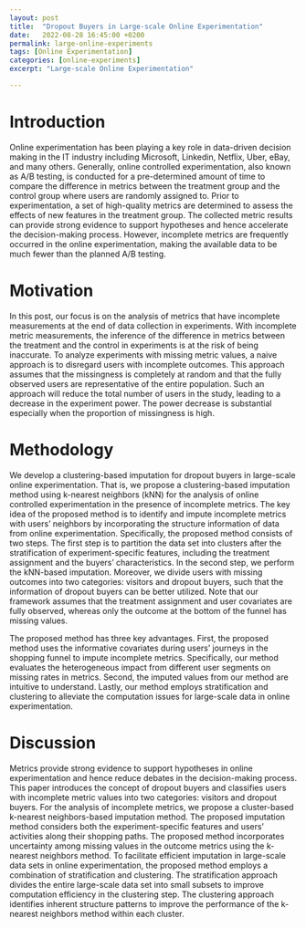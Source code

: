 ```yaml
---
layout: post
title:  "Dropout Buyers in Large-scale Online Experimentation"
date:   2022-08-28 16:45:00 +0200
permalink: large-online-experiments
tags: [Online Experimentation]
categories: [online-experiments]
excerpt: "Large-scale Online Experimentation"

---
```

# Introduction

Online experimentation has been playing a key role in data-driven decision making in the IT
industry including Microsoft, Linkedin, Netflix, Uber, eBay, and many others. 
Generally, online controlled experimentation, also known as A/B
testing, is conducted for a pre-determined amount of time to compare the difference in metrics
between the treatment group and the control group where users are randomly assigned to.
Prior to experimentation, a set of high-quality metrics are determined to assess the effects of
new features in the treatment group. The collected metric results can provide strong evidence
to support hypotheses and hence accelerate the decision-making process. However, incomplete metrics are
frequently occurred in the online experimentation, making the available data to be much fewer than the planned A/B testing. 

# Motivation
In this post, our focus is on the analysis of metrics that have incomplete measurements at the end of data collection in experiments.
With incomplete metric measurements, the inference of the difference in metrics between the treatment and the control in experiments is at the risk of being inaccurate. To analyze experiments with
missing metric values, a naive approach is to disregard users with incomplete outcomes. This approach assumes that the missingness is completely at random and that the fully observed
users are representative of the entire population. Such an approach will reduce the total number of users in the study, leading to a decrease in the experiment power. The power
decrease is substantial especially when the proportion of missingness is high.

# Methodology
We develop a clustering-based imputation for dropout buyers in large-scale online experimentation.
That is, we propose a clustering-based imputation method using k-nearest neighbors (kNN) for the analysis of online controlled experimentation in the presence
of incomplete metrics. The key idea of the proposed method is to identify and impute incomplete metrics with users’ neighbors by incorporating the structure information of data
from online experimentation. Specifically, the proposed method consists of two steps. The first step is to partition the data set into clusters after the stratification of experiment-specific
features, including the treatment assignment and the buyers’ characteristics. In the second step, we perform the kNN-based imputation. Moreover, we divide users with missing outcomes
into two categories: visitors and dropout buyers, such that the information of dropout buyers can be better utilized. Note that our framework assumes that the treatment assignment and
user covariates are fully observed, whereas only the outcome at the bottom of the funnel has missing values. 

The proposed method has three key advantages. First, the proposed
method uses the informative covariates during users’ journeys in the shopping funnel to impute incomplete metrics. Specifically, our method evaluates the heterogeneous impact from
different user segments on missing rates in metrics. Second, the imputed values from our method are intuitive to understand. Lastly, our method employs stratification and clustering
to alleviate the computation issues for large-scale data in online experimentation.
 
# Discussion
Metrics provide strong evidence to support hypotheses in online experimentation and hence
reduce debates in the decision-making process. This paper introduces the concept of dropout
buyers and classifies users with incomplete metric values into two categories: visitors and
dropout buyers. For the analysis of incomplete metrics, we propose a cluster-based k-nearest
neighbors-based imputation method. The proposed imputation method considers both the
experiment-specific features and users’ activities along their shopping paths. The proposed
method incorporates uncertainty among missing values in the outcome metrics using the
k-nearest neighbors method. To facilitate efficient imputation in large-scale data sets in
online experimentation, the proposed method employs a combination of stratification and
clustering. The stratification approach divides the entire large-scale data set into small
subsets to improve computation efficiency in the clustering step. The clustering approach
identifies inherent structure patterns to improve the performance of the k-nearest neighbors
method within each cluster.
